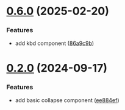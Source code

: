 # [0.6.0](https://github.com/jwstover/kindling_ui/compare/v0.2.0...v0.6.0) (2025-02-20)


### Features

* add kbd component ([86a9c9b](https://github.com/jwstover/kindling_ui/commit/86a9c9b7e0b81fdc9268ecd8a9d4a0352c2c07b4))



# [0.2.0](https://github.com/jwstover/kindling_ui/compare/ee884efdcdeb0bbd1eb131f3d94dcd8980d1b7f0...v0.2.0) (2024-09-17)


### Features

* add basic collapse component ([ee884ef](https://github.com/jwstover/kindling_ui/commit/ee884efdcdeb0bbd1eb131f3d94dcd8980d1b7f0))



